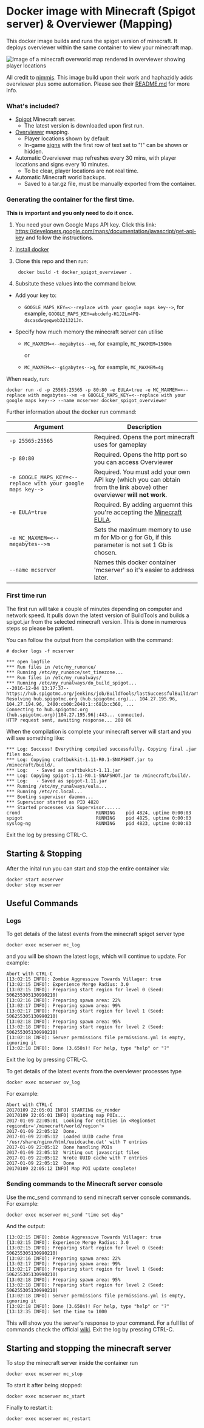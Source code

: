 # Docker image with Minecraft (Spigot server) & Overviewer (Mapping)

This docker image builds and runs the spigot version of minecraft. It deploys overviewer within the same container to view your minecraft map.

![Image of a minecraft overworld map rendered in overviewer showing player locations](http://i.imgur.com/846ALCA.png)

All credit to [nimmis](https://github.com/nimmis). This image build upon their work and haphazidly adds overviewer plus some automation. Please see their [README.md](https://github.com/nimmis/docker-spigot) for more info.

### What's included?

- [Spigot](https://www.spigotmc.org) Minecraft server.
    - The latest version is downloaded upon first run.
- [Overviewer](https://overviewer.org/) mapping.
    - Player locations shown by default
    - In-game [signs](http://minecraft.gamepedia.com/Sign) with the first row of text set to "!" can be shown or hidden.
- Automatic Overviewer map refreshes every 30 mins, with player locations and signs every 10 minutes.
    - To be clear, player locations are not real time.
- Automatic Minecraft world backups.
    - Saved to a tar.gz file, must be manually exported from the container.

### Generating the container for the first time.

**This is important and you only need to do it once.**

1) You need your own Google Maps API key. Click this link: https://developers.google.com/maps/documentation/javascript/get-api-key and follow the instructions.

2) [Install docker](https://docs.docker.com/engine/installation/)

3) Clone this repo and then run:

        docker build -t docker_spigot_overviewer .
	
4) Subsitute these values into the command below.
    
- Add your key to:
    
    - `GOOGLE_MAPS_KEY=<--replace with your google maps key-->`, for example, `GOOGLE_MAPS_KEY=abcdefg-H1J2Lm4PQ-dscasdwqeqweb321321Jn`.
	
- Specify how much memory the minecraft server can utilise
    
    - `MC_MAXMEM=<--megabytes-->m`, for example, `MC_MAXMEM=1500m`
	
        or
	
    - `MC_MAXMEM=<--gigabytes-->g`, for example, `MC_MAXMEM=4g`

When ready, run:

    docker run -d -p 25565:25565 -p 80:80 -e EULA=true -e MC_MAXMEM=<--replace with megabytes-->m -e GOOGLE_MAPS_KEY=<--replace with your google maps key--> --name mcserver docker_spigot_overviewer

Further information about the docker run command: 

|Argument|Description|
|---|---|
|`-p 25565:25565`|Required. Opens the port minecraft uses for gameplay|
|`-p 80:80`|Required. Opens the http port so you can access Overviewer|
|`-e GOOGLE_MAPS_KEY=<--replace with your google maps key-->`|Required. You must add your own API key (which you can obtain from the link above) other overviewer **will not work**.
|`-e EULA=true`|Required. By adding arguemnt this you're accepting the [Minecraft EULA](https://account.mojang.com/documents/minecraft_eula).|
|`-e MC_MAXMEM=<--megabytes-->m`|Sets the maximum memory to use <size>m for Mb or <size>g for Gb, if this parameter is not set 1 Gb is chosen.
|`--name mcserver`|Names this docker container 'mcserver' so it's easier to address later.|

### First time run

The first run will take a couple of minutes depending on computer and network speed. It pulls down the latest version of BuildTools and builds a spigot.jar from the selected minecraft version. This is done in numerous steps so please be patient. 

You can follow the output from the compilation with the command:

	# docker logs -f mcserver

    *** open logfile
    *** Run files in /etc/my_runonce/
    *** Running /etc/my_runonce/set_timezone...
    *** Run files in /etc/my_runalways/
    *** Running /etc/my_runalways/do_build_spigot...
    --2016-12-04 13:17:37--  https://hub.spigotmc.org/jenkins/job/BuildTools/lastSuccessfulBuild/artifact/target/BuildTools.jar
    Resolving hub.spigotmc.org (hub.spigotmc.org)... 104.27.195.96, 104.27.194.96, 2400:cb00:2048:1::681b:c360, ...
    Connecting to hub.spigotmc.org (hub.spigotmc.org)|104.27.195.96|:443... connected.
    HTTP request sent, awaiting response... 200 OK

When the compilation is complete your minecraft server will start and you will see something like:

    *** Log: Success! Everything compiled successfully. Copying final .jar files now.
    *** Log: Copying craftbukkit-1.11-R0.1-SNAPSHOT.jar to /minecraft/build/.
    *** Log:   - Saved as craftbukkit-1.11.jar
    *** Log: Copying spigot-1.11-R0.1-SNAPSHOT.jar to /minecraft/build/.
    *** Log:   - Saved as spigot-1.11.jar
    *** Running /etc/my_runalways/eula...
    *** Running /etc/rc.local...
    *** Booting supervisor daemon...
    *** Supervisor started as PID 4820
    *** Started processes via Supervisor......
    crond                            RUNNING    pid 4824, uptime 0:00:03
    spigot                           RUNNING    pid 4825, uptime 0:00:03
    syslog-ng                        RUNNING    pid 4823, uptime 0:00:03

Exit the log by pressing CTRL-C.


## Starting & Stopping

After the inital run you can start and stop the entire container via:

	docker start mcserver
	docker stop mcserver


## Useful Commands

### Logs 
To get details of the latest events from the minecraft spigot server type

	docker exec mcserver mc_log

and you will be shown the latest logs, which will continue to update. For example:

	Abort with CTRL-C
	[13:02:15 INFO]: Zombie Aggressive Towards Villager: true
	[13:02:15 INFO]: Experience Merge Radius: 3.0
	[13:02:15 INFO]: Preparing start region for level 0 (Seed: 506255305130990210)
	[13:02:16 INFO]: Preparing spawn area: 22%
	[13:02:17 INFO]: Preparing spawn area: 99%
	[13:02:17 INFO]: Preparing start region for level 1 (Seed: 506255305130990210)
	[13:02:18 INFO]: Preparing spawn area: 95%
	[13:02:18 INFO]: Preparing start region for level 2 (Seed: 506255305130990210)
	[13:02:18 INFO]: Server permissions file permissions.yml is empty, ignoring it
	[13:02:18 INFO]: Done (3.650s)! For help, type "help" or "?"

Exit the log by pressing CTRL-C.

To get details of the latest events from the overviewer processes type

	docker exec mcserver ov_log

For example:

    Abort with CTRL-C
    20170109 22:05:01 INFO] STARTING ov_render
    20170109 22:05:01 INFO] Updating map POIs...
    2017-01-09 22:05:01  Looking for entities in <RegionSet regiondir='/minecraft/world/region'>
    2017-01-09 22:05:12  Done.
    2017-01-09 22:05:12  Loaded UUID cache from '/usr/share/nginx/html/uuidcache.dat' with 7 entries
    2017-01-09 22:05:12  Done handling POIs
    2017-01-09 22:05:12  Writing out javascript files
    2017-01-09 22:05:12  Wrote UUID cache with 7 entries
    2017-01-09 22:05:12  Done
    20170109 22:05:12 INFO] Map POI update complete!


### Sending commands to the Minecraft server console

Use the mc_send command to send minecraft server console commands. For example:

	docker exec mcserver mc_send "time set day"
	
And the output:

	[13:02:15 INFO]: Zombie Aggressive Towards Villager: true
	[13:02:15 INFO]: Experience Merge Radius: 3.0
	[13:02:15 INFO]: Preparing start region for level 0 (Seed: 506255305130990210)
	[13:02:16 INFO]: Preparing spawn area: 22%
	[13:02:17 INFO]: Preparing spawn area: 99%
	[13:02:17 INFO]: Preparing start region for level 1 (Seed: 506255305130990210)
	[13:02:18 INFO]: Preparing spawn area: 95%
	[13:02:18 INFO]: Preparing start region for level 2 (Seed: 506255305130990210)
	[13:02:18 INFO]: Server permissions file permissions.yml is empty, ignoring it
	[13:02:18 INFO]: Done (3.650s)! For help, type "help" or "?"
	[13:12:35 INFO]: Set the time to 1000

This will show you the server's response to your command. For a full list of commands check the official [wiki](http://minecraft.gamepedia.com/Commands#Summary_of_commands). Exit the log by pressing CTRL-C.

## Starting and stopping the minecraft server

To stop the minecraft server inside the container run

	docker exec mcserver mc_stop

To start it after being stopped:

	docker exec mcserver mc_start

Finally to restart it:

	docker exec mcserver mc_restart
